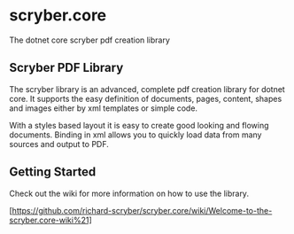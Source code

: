 # scryber.core
The dotnet core scryber pdf creation library

## Scryber PDF Library

The scryber library is an advanced, complete pdf creation library for dotnet core. 
It supports the easy definition of documents, pages, content, shapes and images either by xml templates or simple code. 

With a styles based layout it is easy to create good looking and flowing documents. 
Binding in xml allows you to quickly load data from many sources and output to PDF. 


## Getting Started

Check out the wiki for more information on how to use the library.

[https://github.com/richard-scryber/scryber.core/wiki/Welcome-to-the-scryber.core-wiki%21]
